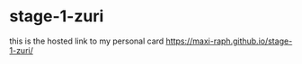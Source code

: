 # stage-1-zuri
this is the hosted link to my personal card
https://maxi-raph.github.io/stage-1-zuri/
